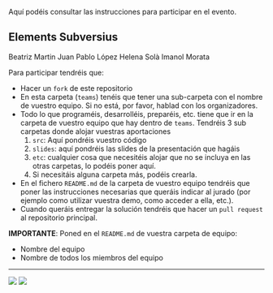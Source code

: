 <img src="../images/hachandhealth_banner.png" alt="" style="width:;"/>

Aquí podéis consultar las instrucciones para participar en el evento.



## Elements Subversius

Beatriz Martin
Juan Pablo López
Helena Solà
Imanol Morata

Para participar tendréis que:

-  Hacer un `fork` de este repositorio 
-  En esta carpeta (`teams`) tenéis que tener una sub-carpeta con el nombre de vuestro equipo. Si no está, por favor, hablad con los organizadores.
- Todo lo que programéis, desarrolléis, preparéis, etc. tiene que ir en la carpeta de vuestro equipo que hay dentro de `teams`. Tendréis 3 sub carpetas donde alojar vuestras aportaciones 
    1. `src`: Aquí pondréis vuestro código
    2. `slides`: aquí pondréis las slides de la presentación que hagáis
    3. `etc`: cualquier cosa que necesitéis alojar que no se incluya en las otras carpetas, lo podéis poner aquí.
    4. Si necesitáis alguna carpeta más, podéis crearla.
- En el fichero `README.md` de la carpeta de vuestro equipo tendréis que poner las instrucciones necesarias que queráis indicar al jurado (por ejemplo como utilizar vuestra demo, como acceder a ella, etc.).
- Cuando queráis entregar la solución tendréis que hacer un `pull request` al repositorio principal.


**IMPORTANTE**: Poned en el `README.md` de vuestra carpeta de equipo:
- Nombre del equipo
- Nombre de todos los miembros del equipo


---
![](../images/banner_es.png) 
![](../images/colaboradores_hack-health.png) 